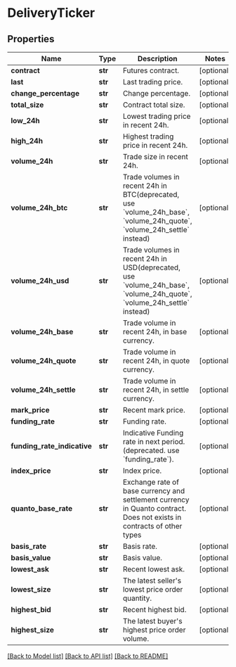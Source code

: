 # DeliveryTicker

## Properties
Name | Type | Description | Notes
------------ | ------------- | ------------- | -------------
**contract** | **str** | Futures contract. | [optional] 
**last** | **str** | Last trading price. | [optional] 
**change_percentage** | **str** | Change percentage. | [optional] 
**total_size** | **str** | Contract total size. | [optional] 
**low_24h** | **str** | Lowest trading price in recent 24h. | [optional] 
**high_24h** | **str** | Highest trading price in recent 24h. | [optional] 
**volume_24h** | **str** | Trade size in recent 24h. | [optional] 
**volume_24h_btc** | **str** | Trade volumes in recent 24h in BTC(deprecated, use &#x60;volume_24h_base&#x60;, &#x60;volume_24h_quote&#x60;, &#x60;volume_24h_settle&#x60; instead) | [optional] 
**volume_24h_usd** | **str** | Trade volumes in recent 24h in USD(deprecated, use &#x60;volume_24h_base&#x60;, &#x60;volume_24h_quote&#x60;, &#x60;volume_24h_settle&#x60; instead) | [optional] 
**volume_24h_base** | **str** | Trade volume in recent 24h, in base currency. | [optional] 
**volume_24h_quote** | **str** | Trade volume in recent 24h, in quote currency. | [optional] 
**volume_24h_settle** | **str** | Trade volume in recent 24h, in settle currency. | [optional] 
**mark_price** | **str** | Recent mark price. | [optional] 
**funding_rate** | **str** | Funding rate. | [optional] 
**funding_rate_indicative** | **str** | Indicative Funding rate in next period. (deprecated. use &#x60;funding_rate&#x60;). | [optional] 
**index_price** | **str** | Index price. | [optional] 
**quanto_base_rate** | **str** | Exchange rate of base currency and settlement currency in Quanto contract. Does not exists in contracts of other types | [optional] 
**basis_rate** | **str** | Basis rate. | [optional] 
**basis_value** | **str** | Basis value. | [optional] 
**lowest_ask** | **str** | Recent lowest ask. | [optional] 
**lowest_size** | **str** | The latest seller&#39;s lowest price order quantity. | [optional] 
**highest_bid** | **str** | Recent highest bid. | [optional] 
**highest_size** | **str** | The latest buyer&#39;s highest price order volume. | [optional] 

[[Back to Model list]](../README.md#documentation-for-models) [[Back to API list]](../README.md#documentation-for-api-endpoints) [[Back to README]](../README.md)


